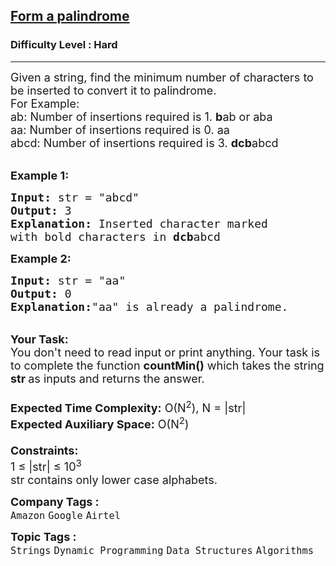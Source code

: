 <h2><a href="https://practice.geeksforgeeks.org/problems/form-a-palindrome1455/1?page=1&difficulty[]=2&status[]=unsolved&company[]=Amazon&sortBy=submissions">Form a palindrome</a></h2><h3>Difficulty Level : Hard</h3><hr><div class="problems_problem_content__Xm_eO"><p><span style="font-size:18px">Given a string, find the minimum number of characters to be inserted to convert it to palindrome.<br>
For Example:<br>
ab: Number of insertions required is 1.&nbsp;<strong>b</strong>ab or aba<br>
aa: Number of insertions required is 0. aa<br>
abcd: Number of insertions required is 3.&nbsp;<strong>dcb</strong>abcd</span></p>

<p><br>
<span style="font-size:18px"><strong>Example 1:</strong></span></p>

<pre><span style="font-size:18px"><strong>Input:</strong> str = "abcd"
<strong>Output:</strong> 3
<strong>Explanation:</strong> Inserted character marked
with bold characters in <strong>dcb</strong>abcd
</span></pre>

<p><span style="font-size:18px"><strong>Example 2:</strong></span></p>

<pre><span style="font-size:18px"><strong>Input:</strong> str = "aa"
<strong>Output:</strong> 0
<strong>Explanation:</strong>"aa" is already a palindrome.</span></pre>

<p><br>
<span style="font-size:18px"><strong>Your Task:&nbsp;&nbsp;</strong><br>
You don't need to read input or print anything. Your task is to complete the function&nbsp;<strong>countMin()</strong>&nbsp;which takes the string <strong>str&nbsp;</strong>as inputs and returns the answer.<br>
<br>
<strong>Expected Time Complexity:</strong>&nbsp;O(N<sup>2</sup>), N = |str|<br>
<strong>Expected Auxiliary Space:</strong>&nbsp;O(N<sup>2</sup>)<br>
<br>
<strong>Constraints:</strong><br>
1 ≤ |str|&nbsp;≤ 10<sup>3</sup><br>
str contains only lower case alphabets.</span></p>
</div><p><span style=font-size:18px><strong>Company Tags : </strong><br><code>Amazon</code>&nbsp;<code>Google</code>&nbsp;<code>Airtel</code>&nbsp;<br><p><span style=font-size:18px><strong>Topic Tags : </strong><br><code>Strings</code>&nbsp;<code>Dynamic Programming</code>&nbsp;<code>Data Structures</code>&nbsp;<code>Algorithms</code>&nbsp;